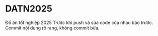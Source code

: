 # DATN2025
Đồ án tốt nghiệp 2025
Trước khi push và sửa code của nhau báo trước.
Commit nội dung rõ ràng, không commit bừa.
